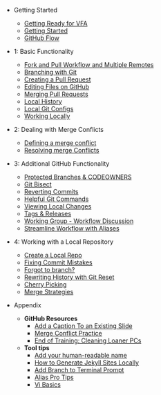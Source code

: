 - Getting Started
  - [Getting Ready for VFA](01_getting_ready_for_class.md)
  - [Getting Started](02_getting_started.md)
  - [GitHub Flow](03_github_flow.md)

- 1: Basic Functionality
  - [Fork and Pull Workflow and Multiple Remotes](app_fork_workflow.md)
  - [Branching with Git](04_branching_with_git.md)
  - [Creating a Pull Request](07_Pushing_your_changes)
  - [Editing Files on GitHub](08_edit_on_github.md)
  - [Merging Pull Requests](09_merging_pull_requests.md)
  - [Local History](10_local_history.md)
  - [Local Git Configs](05_local_git_configs.md)
  - [Working Locally](06_working_locally.md)

- 2: Dealing with Merge Conflicts
  - [Defining a merge conflict](12a_what_is_a_merge_conflict.md)
  - [Resolving merge Conflicts](12b_resolving_merge_conflicts.md)

- 3: Additional GitHub Functionality
  - [Protected Branches & CODEOWNERS](17_protected_branches.md)
  - [Git Bisect](14_git_bisect.md)
  - [Reverting Commits](15_reverting_commits.md)
  - [Helpful Git Commands](16_helpful_git_commands.md)
  - [Viewing Local Changes](17_view_local_changes.md)
  - [Tags & Releases](17_tags_and_releases.md)
  - [Working Group - Workflow Discussion](17_workflow_discussion.md)
  - [Streamline Workflow with Aliases](11_streamline_workflow_with_aliases.md)

- 4: Working with a Local Repository
  - [Create a Local Repo](18_create_local_repo.md)
  - [Fixing Commit Mistakes](19_fixing_commit_mistakes.md)
  - [Forgot to branch?](19_forgot_to_branch.md)
  - [Rewriting History with Git Reset](20_rewriting_history_git_reset.md)
  - [Cherry Picking](21_git_cherry_pick.md)
  - [Merge Strategies](22_merge_strategies_rebase.md)

- Appendix
  - **GitHub Resources**
    - [Add a Caption To an Existing Slide](app_Day_1_activities.md)
    - [Merge Conflict Practice](app_day2_mergeconflict.md)
    - [End of Training: Cleaning Loaner PCs](App_clean_loaner_pc.md)
  - **Tool tips**
    - [Add your human-readable name](app_add_human_readable_name.md)
    - [How to Generate Jekyll Sites Locally](app_how_to_generate_locally.md)
    - [Add Branch to Terminal Prompt](app_git_branch_in_terminal.md)
    - [Alias Pro Tips](app_aliases.md)
    - [Vi Basics](app_vi_basics.md)

